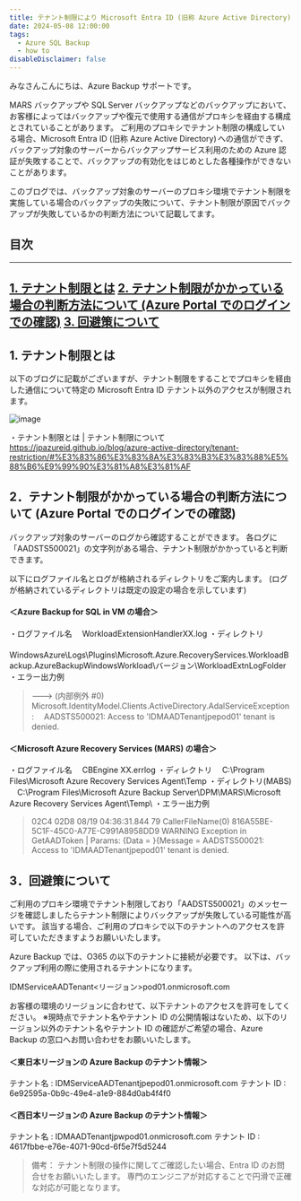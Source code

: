 ```yaml
---
title: テナント制限により Microsoft Entra ID (旧称 Azure Active Directory) 向けの通信に失敗する
date: 2024-05-08 12:00:00
tags:
  - Azure SQL Backup
  - how to
disableDisclaimer: false
---
```


<!-- more -->
みなさんこんにちは、Azure Backup サポートです。
 
MARS バックアップや SQL Server バックアップなどのバックアップにおいて、お客様によってはバックアップや復元で使用する通信がプロキシを経由する構成とされていることがあります。 
ご利用のプロキシでテナント制限の構成している場合、Microsoft Entra ID (旧称 Azure Active Directory) への通信ができず、バックアップ対象のサーバーからバックアップサービス利用のための Azure 認証が失敗することで、バックアップの有効化をはじめとした各種操作ができないことがあります。 
 
このブログでは、バックアップ対象のサーバーのプロキシ環境でテナント制限を実施している場合のバックアップの失敗について、テナント制限が原因でバックアップが失敗しているかの判断方法について記載してます。

## 目次 
-----------------------------------------------------------
[1. テナント制限とは](#1)
[2. テナント制限がかかっている場合の判断方法について (Azure Portal でのログインでの確認)](#2)
[3. 回避策について](#3)
-----------------------------------------------------------

## <a id="1"></a> 1.  テナント制限とは
以下のブログに記載がございますが、テナント制限をすることでプロキシを経由した通信について特定の Microsoft Entra ID テナント以外のアクセスが制限されます。

![image](https://github.com/jpabrs-scem/blog/assets/141223502/a3dd80b9-75f4-4ee0-8aed-668c945b264a)

・テナント制限とは | テナント制限について 
https://jpazureid.github.io/blog/azure-active-directory/tenant-restriction/#%E3%83%86%E3%83%8A%E3%83%B3%E3%83%88%E5%88%B6%E9%99%90%E3%81%A8%E3%81%AF


## <a id="2"></a> 2．テナント制限がかかっている場合の判断方法について (Azure Portal でのログインでの確認)
バックアップ対象のサーバーのログから確認することができます。
各ログに「AADSTS500021」の文字列がある場合、テナント制限がかかっていると判断できます。

以下にログファイル名とログが格納されるディレクトリをご案内します。
(ログが格納されているディレクトリは既定の設定の場合を示しています)

#### ＜Azure Backup for SQL in VM の場合＞ 
・ログファイル名 
　WorkloadExtensionHandlerXX.log 
・ディレクトリ 
　WindowsAzure\Logs\Plugins\Microsoft.Azure.RecoveryServices.WorkloadBackup.AzureBackupWindowsWorkload\バージョン\WorkloadExtnLogFolder 
・エラー出力例 
>---> (内部例外 #0) Microsoft.IdentityModel.Clients.ActiveDirectory.AdalServiceException:
　AADSTS500021: Access to 'IDMAADTenantjpepod01' tenant is denied.

#### ＜Microsoft Azure Recovery Services (MARS) の場合＞
・ログファイル名 
　CBEngine XX.errlog 
・ディレクトリ 
　C:\Program Files\Microsoft Azure Recovery Services Agent\Temp 
・ディレクトリ(MABS) 
　C:\Program Files\Microsoft Azure Backup Server\DPM\MARS\Microsoft Azure Recovery Services Agent\Temp\ 
・エラー出力例 
>02C4 02D8 08/19 04:36:31.844 79 CallerFileName(0) 816A55BE-5C1F-45C0-A77E-C991A8958DD9 WARNING Exception in GetAADToken | Params: {Data = }{Message = AADSTS500021: Access to 'IDMAADTenantjpepod01' tenant is denied.

## <a id="3"></a> 3．回避策について
ご利用のプロキシ環境でテナント制限しており「AADSTS500021」のメッセージを確認しましたらテナント制限によりバックアップが失敗している可能性が高いです。
該当する場合、ご利用のプロキシで以下のテナントへのアクセスを許可していただきますようお願いいたします。

Azure Backup では、O365 の以下のテナントに接続が必要です。
以下は、バックアップ利用の際に使用されるテナントになります。
 
IDMServiceAADTenant<リージョン>pod01.onmicrosoft.com
 
お客様の環境のリージョンに合わせて、以下テナントのアクセスを許可をしてください。
※現時点でテナント名やテナント ID の公開情報はないため、以下のリージョン以外のテナント名やテナント ID の確認がご希望の場合、Azure Backup の窓口へお問い合わせをお願いいたします。
 
#### ＜東日本リージョンの Azure Backup のテナント情報＞
テナント名 : IDMServiceAADTenantjpepod01.onmicrosoft.com
テナント ID : 6e92595a-0b9c-49e4-a1e9-884d0ab4f4f0
 
#### ＜西日本リージョンの Azure Backup のテナント情報＞
テナント名 : IDMAADTenantjpwpod01.onmicrosoft.com
テナント ID : 4617fbbe-e76e-4071-90cd-6f5e7f5d5244

>備考：
テナント制限の操作に関してご確認したい場合、Entra ID のお問合せをお願いいたします。
専門のエンジニアが対応することで円滑で正確な対応が可能となります。
